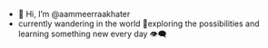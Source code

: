 - 👋 Hi, I’m @aammeerraakhater
- currently wandering in the world 💫exploring the possibilities
   and learning something new every day 👁‍🗨



<!---
aammeerraakhater/aammeerraakhater is a ✨ special ✨ repository because its `README.md` (this file) appears on your GitHub profile.
You can click the Preview link to take a look at your changes.
--->
